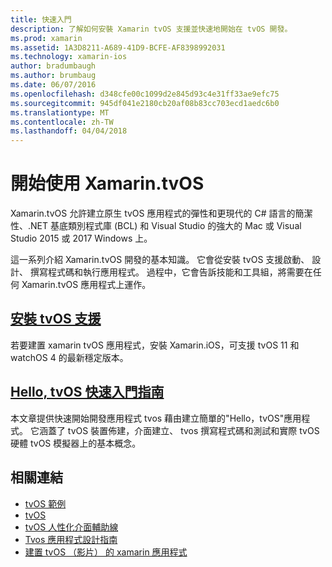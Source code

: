 ```yaml
---
title: 快速入門
description: 了解如何安裝 Xamarin tvOS 支援並快速地開始在 tvOS 開發。
ms.prod: xamarin
ms.assetid: 1A3D8211-A689-41D9-BCFE-AF8398992031
ms.technology: xamarin-ios
author: bradumbaugh
ms.author: brumbaug
ms.date: 06/07/2016
ms.openlocfilehash: d348cfe00c1099d2e845d93c4e31ff33ae9efc75
ms.sourcegitcommit: 945df041e2180cb20af08b83cc703ecd1aedc6b0
ms.translationtype: MT
ms.contentlocale: zh-TW
ms.lasthandoff: 04/04/2018
---
```

# <a name="getting-started-with-xamarintvos"></a>開始使用 Xamarin.tvOS

Xamarin.tvOS 允許建立原生 tvOS 應用程式的彈性和更現代的 C# 語言的簡潔性、.NET 基底類別程式庫 (BCL) 和 Visual Studio 的強大的 Mac 或 Visual Studio 2015 或 2017 Windows 上。

這一系列介紹 Xamarin.tvOS 開發的基本知識。 它會從安裝 tvOS 支援啟動、 設計、 撰寫程式碼和執行應用程式。 過程中，它會告訴技能和工具組，將需要在任何 Xamarin.tvOS 應用程式上運作。

## <a name="installing-tvos-supportiostvosget-startedinstallationmd"></a>[安裝 tvOS 支援](~/ios/tvos/get-started/installation.md)

若要建置 xamarin tvOS 應用程式，安裝 Xamarin.iOS，可支援 tvOS 11 和 watchOS 4 的最新穩定版本。

## <a name="hello-tvos-quick-start-guideiostvosget-startedhello-tvosmd"></a>[Hello, tvOS 快速入門指南](~/ios/tvos/get-started/hello-tvos.md)

本文章提供快速開始開發應用程式 tvos 藉由建立簡單的"Hello，tvOS"應用程式。 它涵蓋了 tvOS 裝置佈建，介面建立、 tvos 撰寫程式碼和測試和實際 tvOS 硬體 tvOS 模擬器上的基本概念。


## <a name="related-links"></a>相關連結

- [tvOS 範例](https://developer.xamarin.com/samples/tvos/all/)
- [tvOS](https://developer.apple.com/tvos/)
- [tvOS 人性化介面輔助線](https://developer.apple.com/tvos/human-interface-guidelines/)
- [Tvos 應用程式設計指南](https://developer.apple.com/library/prerelease/tvos/documentation/General/Conceptual/AppleTV_PG/)
- [建置 tvOS （影片） 的 xamarin 應用程式](https://university.xamarin.com/lightninglectures/tvos-with-xamarin)
